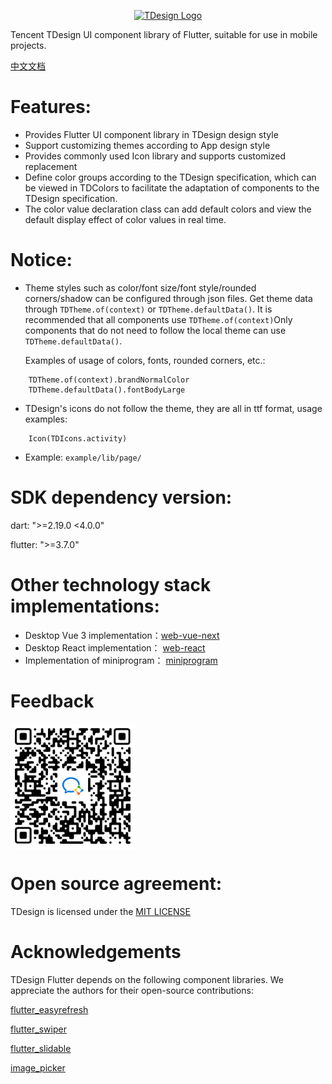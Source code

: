 <p align="center">
  <a href="https://tdesign.tencent.com/" target="_blank">
    <img alt="TDesign Logo" width="200" src="https://tdesign.gtimg.com/site/TDesign.png" />
  </a>
</p>


Tencent TDesign UI component library of Flutter, suitable for use in mobile projects. 


[中文文档](https://github.com/Tencent/tdesign-flutter/blob/main/tdesign-component/README_zh.md)


# Features:

- Provides Flutter UI component library in TDesign design style
- Support customizing themes according to App design style
- Provides commonly used Icon library and supports customized replacement
- Define color groups according to the TDesign specification, which can be viewed in TDColors to facilitate the adaptation of components to the TDesign specification.
- The color value declaration class can add default colors and view the default display effect of color values in real time.


# Notice:

- Theme styles such as color/font size/font style/rounded corners/shadow can be configured through json files. Get theme data through `TDTheme.of(context)` or `TDTheme.defaultData()`. It is recommended that all components use `TDTheme.of(context)`Only components that do not need to follow the local theme can use `TDTheme.defaultData()`.

  Examples of usage of colors, fonts, rounded corners, etc.:
```
    TDTheme.of(context).brandNormalColor
    TDTheme.defaultData().fontBodyLarge
```

- TDesign's icons do not follow the theme, they are all in ttf format, usage examples:
```
    Icon(TDIcons.activity)
```
    
- Example: `example/lib/page/`

# SDK dependency version:

dart: ">=2.19.0 <4.0.0"

flutter: ">=3.7.0"

# Other technology stack implementations:

- Desktop Vue 3 implementation：[web-vue-next](https://github.com/Tencent/tdesign-vue-next)
- Desktop React implementation： [web-react](https://github.com/Tencent/tdesign-react)
- Implementation of miniprogram： [miniprogram](https://github.com/Tencent/tdesign-miniprogram)

# Feedback

 <img src="https://raw.githubusercontent.com/Tencent/tdesign/main/packages/components/src/images/groups/flutter-group.png" width = "200" height = "200" alt="feedback" align=center />

# Open source agreement:

TDesign is licensed under the [MIT LICENSE](https://github.com/Tencent/tdesign-flutter/blob/main/tdesign-component/LICENSE)


# Acknowledgements
TDesign Flutter depends on the following component libraries. We appreciate the authors for their open-source contributions:

[flutter_easyrefresh](https://pub-web.flutter-io.cn/packages/easy_refresh)

[flutter_swiper](https://pub-web.flutter-io.cn/packages/flutter_swiper)

[flutter_slidable](https://pub-web.flutter-io.cn/packages/flutter_slidable)

[image_picker](https://pub-web.flutter-io.cn/packages/image_picker)